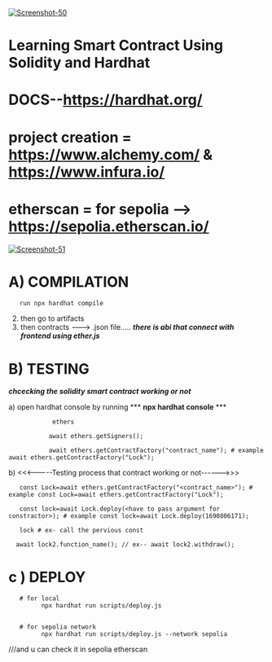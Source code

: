 <a href="https://ibb.co/TTn02v7"><img src="https://i.ibb.co/j5xwf6Q/Screenshot-50.png" alt="Screenshot-50" border="0"></a>
# Learning Smart Contract Using Solidity and Hardhat

# DOCS--https://hardhat.org/

# project creation = https://www.alchemy.com/ &  https://www.infura.io/
                   
                    
# etherscan = for sepolia --> https://sepolia.etherscan.io/
<a href="https://ibb.co/RBgrqfh"><img src="https://i.ibb.co/CMwCfgJ/Screenshot-51.png" alt="Screenshot-51" border="0"></a>
# A) COMPILATION
       run npx hardhat compile 
   2) then go to artifacts 
   3) then  contracts ---> .json file.....
***there is abi that connect with frontend using ether.js***
# B)  TESTING
  *****chcecking the solidity smart contract working or not*****


   a) open hardhat console by running
    ***   <b>npx hardhat console</b>     ***
                
                ethers 

               await ethers.getSigners();  

               await ethers.getContractFactory("contract_name"); # example await ethers.getContractFactory("Lock");



  b) <<<-----Testing process that contract working or not------>>>

       const Lock=await ethers.getContractFactory("<contract_name>"); # example const Lock=await ethers.getContractFactory("Lock");

       const lock=await Lock.deploy(<have to pass argument for constractor>); # example const lock=await Lock.deploy(1690806171);

       lock # ex- call the pervious const
   
      await lock2.function_name(); // ex-- await lock2.withdraw();

# c ) DEPLOY
       # for local
             npx hardhat run scripts/deploy.js


       # for sepolia network
             npx hardhat run scripts/deploy.js --network sepolia
  ///and u can check it in sepolia etherscan
   
